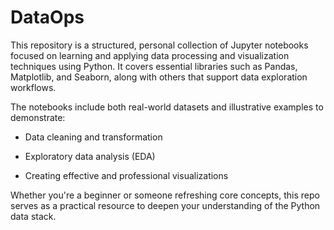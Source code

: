 # DataOps
This repository is a structured, personal collection of Jupyter notebooks focused on learning and applying data processing and visualization techniques using Python. It covers essential libraries such as Pandas, Matplotlib, and Seaborn, along with others that support data exploration workflows.

The notebooks include both real-world datasets and illustrative examples to demonstrate:

- Data cleaning and transformation

- Exploratory data analysis (EDA)

- Creating effective and professional visualizations

Whether you're a beginner or someone refreshing core concepts, this repo serves as a practical resource to deepen your understanding of the Python data stack.
